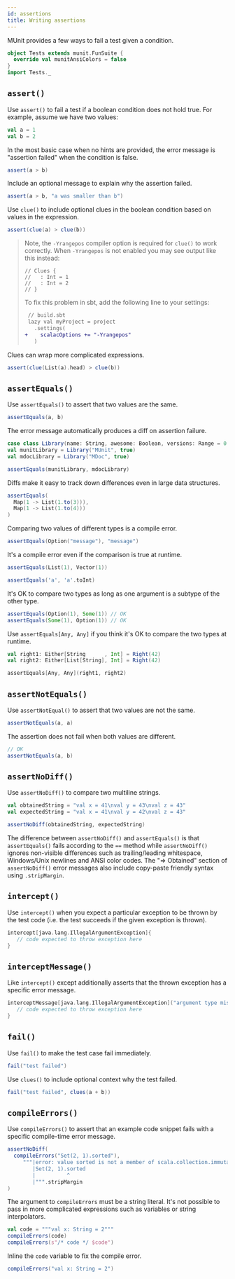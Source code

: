 ```yaml
---
id: assertions
title: Writing assertions
---
```


MUnit provides a few ways to fail a test given a condition.

```scala mdoc:invisible
object Tests extends munit.FunSuite {
  override val munitAnsiColors = false
}
import Tests._
```

## `assert()`

Use `assert()` to fail a test if a boolean condition does not hold true. For
example, assume we have two values:

```scala mdoc
val a = 1
val b = 2
```

In the most basic case when no hints are provided, the error message is
"assertion failed" when the condition is false.

```scala mdoc:crash
assert(a > b)
```

Include an optional message to explain why the assertion failed.

```scala mdoc:crash
assert(a > b, "a was smaller than b")
```

Use `clue()` to include optional clues in the boolean condition based on values
in the expression.

```scala mdoc:crash
assert(clue(a) > clue(b))
```

> Note, the `-Yrangepos` compiler option is required for `clue()` to work
> correctly. When `-Yrangepos` is not enabled you may see output like this
> instead:
>
> ```
> // Clues {
> //   : Int = 1
> //   : Int = 2
> // }
> ```
>
> To fix this problem in sbt, add the following line to your settings:
>
> ```diff
>  // build.sbt
>  lazy val myProject = project
>    .settings(
> +    scalacOptions += "-Yrangepos"
>    )
> ```

Clues can wrap more complicated expressions.

```scala mdoc:crash
assert(clue(List(a).head) > clue(b))
```

## `assertEquals()`

Use `assertEquals()` to assert that two values are the same.

```scala mdoc:crash
assertEquals(a, b)
```

The error message automatically produces a diff on assertion failure.

```scala mdoc
case class Library(name: String, awesome: Boolean, versions: Range = 0.to(1))
val munitLibrary = Library("MUnit", true)
val mdocLibrary = Library("MDoc", true)
```

```scala mdoc:crash
assertEquals(munitLibrary, mdocLibrary)
```

Diffs make it easy to track down differences even in large data structures.

```scala mdoc:crash
assertEquals(
  Map(1 -> List(1.to(3))),
  Map(1 -> List(1.to(4)))
)
```

Comparing two values of different types is a compile error.

```scala mdoc:fail
assertEquals(Option("message"), "message")
```

It's a compile error even if the comparison is true at runtime.

```scala mdoc:fail
assertEquals(List(1), Vector(1))
```

```scala mdoc:fail
assertEquals('a', 'a'.toInt)
```

It's OK to compare two types as long as one argument is a subtype of the other
type.

```scala mdoc
assertEquals(Option(1), Some(1)) // OK
assertEquals(Some(1), Option(1)) // OK
```

Use `assertEquals[Any, Any]` if you think it's OK to compare the two types at
runtime.

```scala mdoc
val right1: Either[String      , Int] = Right(42)
val right2: Either[List[String], Int] = Right(42)
```

```scala mdoc
assertEquals[Any, Any](right1, right2)
```

## `assertNotEquals()`

Use `assertNotEqual()` to assert that two values are not the same.

```scala mdoc:crash
assertNotEquals(a, a)
```

The assertion does not fail when both values are different.

```scala mdoc
// OK
assertNotEquals(a, b)
```

## `assertNoDiff()`

Use `assertNoDiff()` to compare two multiline strings.

```scala mdoc
val obtainedString = "val x = 41\nval y = 43\nval z = 43"
val expectedString = "val x = 41\nval y = 42\nval z = 43"
```

```scala mdoc:crash
assertNoDiff(obtainedString, expectedString)
```

The difference between `assertNoDiff()` and `assertEquals()` is that
`assertEquals()` fails according to the `==` method while `assertNoDiff()`
ignores non-visible differences such as trailing/leading whitespace,
Windows/Unix newlines and ANSI color codes. The "=> Obtained" section of
`assertNoDiff()` error messages also include copy-paste friendly syntax using
`.stripMargin`.

## `intercept()`

Use `intercept()` when you expect a particular exception to be thrown by the
test code (i.e. the test succeeds if the given exception is thrown).

```scala mdoc:crash
intercept[java.lang.IllegalArgumentException]{
   // code expected to throw exception here
}
```

## `interceptMessage()`

Like `intercept()` except additionally asserts that the thrown exception has a
specific error message.

```scala mdoc:crash
interceptMessage[java.lang.IllegalArgumentException]("argument type mismatch"){
   // code expected to throw exception here
}
```

## `fail()`

Use `fail()` to make the test case fail immediately.

```scala mdoc:crash
fail("test failed")
```

Use `clues()` to include optional context why the test failed.

```scala mdoc:crash
fail("test failed", clues(a + b))
```

## `compileErrors()`

Use `compileErrors()` to assert that an example code snippet fails with a
specific compile-time error message.

```scala mdoc
assertNoDiff(
  compileErrors("Set(2, 1).sorted"),
     """|error: value sorted is not a member of scala.collection.immutable.Set[Int]
        |Set(2, 1).sorted
        |          ^
        |""".stripMargin
)
```

The argument to `compileErrors` must be a string literal. It's not possible to
pass in more complicated expressions such as variables or string interpolators.

```scala mdoc:fail
val code = """val x: String = 2"""
compileErrors(code)
compileErrors(s"/* code */ $code")
```

Inline the `code` variable to fix the compile error.

```scala mdoc
compileErrors("val x: String = 2")
```
